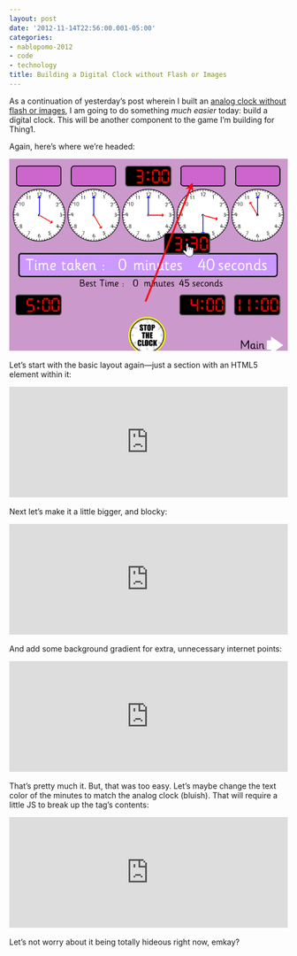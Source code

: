 ```yaml
---
layout: post
date: '2012-11-14T22:56:00.001-05:00'
categories:
- nablopomo-2012
- code
- technology
title: Building a Digital Clock without Flash or Images
---
```


As a continuation of yesterday’s post wherein I built an [analog clock without flash or images](../../2012/11/building-analog-clock-without-flash-or.html), I am going to do something *much easier* today: build a digital clock. This will be another component to the game I’m building for Thing1.

Again, here’s where we’re headed:

![](/assets/2012/goal.png)

Let’s start with the basic layout again—just a section with an HTML5 <time> element within it:

<iframe style="height: 200px; width: 100%" src="https://jsfiddle.net/rxghU/1/embedded/result,html,css" frameborder="0" allowfullscreen="allowfullscreen"></iframe>

Next let’s make it a little bigger, and blocky:

<iframe style="height: 200px; width: 100%" src="https://jsfiddle.net/rxghU/2/embedded/result,html,css" frameborder="0" allowfullscreen="allowfullscreen"></iframe>

And add some background gradient for extra, unnecessary internet points:

<iframe style="height: 200px; width: 100%" src="https://jsfiddle.net/rxghU/3/embedded/result,html,css" frameborder="0" allowfullscreen="allowfullscreen"></iframe>

That’s pretty much it. But, that was too easy. Let’s maybe change the text color of the minutes to match the analog clock (bluish). That will require a little JS to break up the tag’s contents:

<iframe style="height: 200px; width: 100%" src="https://jsfiddle.net/rxghU/4/embedded/result,js,html,css" frameborder="0" allowfullscreen="allowfullscreen"></iframe>

Let’s not worry about it being totally hideous right now, emkay?